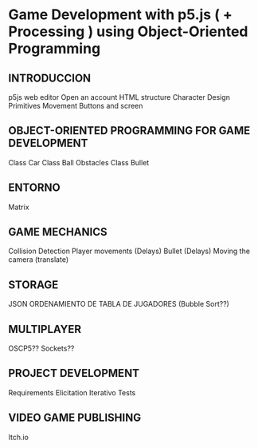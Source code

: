 # Game Development with p5.js ( + Processing ) using Object-Oriented Programming 

## INTRODUCCION

  p5js web editor
  Open an account
  HTML structure
  Character Design
  Primitives Movement
  Buttons and screen
  
## OBJECT-ORIENTED PROGRAMMING FOR GAME DEVELOPMENT
  
  Class Car
  Class Ball
  Obstacles
  Class Bullet
  
## ENTORNO
  Matrix
  
  
## GAME MECHANICS
  
  Collision Detection
  Player movements (Delays)
  Bullet (Delays)
  Moving the camera (translate)
  
## STORAGE
  
  JSON
  ORDENAMIENTO DE TABLA DE JUGADORES (Bubble Sort??)
  
## MULTIPLAYER
  OSCP5??
  Sockets??
  

  
## PROJECT DEVELOPMENT
  Requirements Elicitation
  Iterativo
  Tests
  
## VIDEO GAME PUBLISHING
  Itch.io
